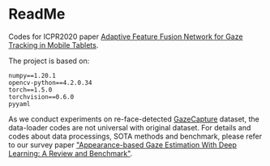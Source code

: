 # ReadMe

Codes for ICPR2020 paper [Adaptive Feature Fusion Network for Gaze Tracking in Mobile Tablets](https://ieeexplore.ieee.org/abstract/document/9412205/).

The project is based on:

```
numpy==1.20.1
opencv-python==4.2.0.34
torch==1.5.0
torchvision==0.6.0
pyyaml
```

As we conduct experiments on re-face-detected [GazeCapture](https://www.cv-foundation.org/openaccess/content_cvpr_2016/html/Krafka_Eye_Tracking_for_CVPR_2016_paper.html) dataset, the data-loader codes are not universal with original dataset. For details and codes about data processings, SOTA methods and benchmark, please refer to our survey paper ["Appearance-based Gaze Estimation With Deep Learning: A Review and Benchmark"](http://phi-ai.buaa.edu.cn/Gazehub/2D-dataset/).
